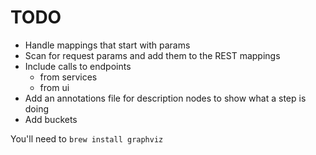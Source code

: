 TODO
====

* Handle mappings that start with params
* Scan for request params and add them to the REST mappings
* Include calls to endpoints
    * from services
    * from ui
* Add an annotations file for description nodes to show what a step is doing
* Add buckets



You'll need to `brew install graphviz`
